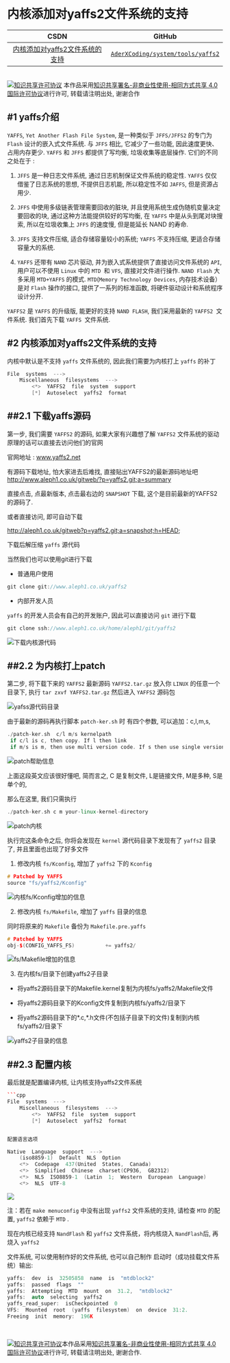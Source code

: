 内核添加对yaffs2文件系统的支持
=======

| CSDN | GitHub |
|:----:|:------:|
| [内核添加对yaffs2文件系统的支持](http://blog.csdn.net/gatieme/article/details/53157829) | [`AderXCoding/system/tools/yaffs2`](https://github.com/gatieme/AderXCoding/tree/master/system/tools/yaffs2) |


<br>
<a rel="license" href="http://creativecommons.org/licenses/by-nc-sa/4.0/"><img alt="知识共享许可协议" style="border-width:0" src="https://i.creativecommons.org/l/by-nc-sa/4.0/88x31.png" /></a>
本作品采用<a rel="license" href="http://creativecommons.org/licenses/by-nc-sa/4.0/">知识共享署名-非商业性使用-相同方式共享 4.0 国际许可协议</a>进行许可, 转载请注明出处, 谢谢合作
<br>


#1	yaffs介绍
-------


`YAFFS`,  `Yet Another Flash File System`, 是一种类似于 `JFFS/JFFS2` 的专门为 `Flash` 设计的嵌入式文件系统. 与 `JFFS` 相比, 它减少了一些功能, 因此速度更快、占用内存更少.  `YAFFS` 和 `JFFS` 都提供了写均衡, 垃圾收集等底层操作. 它们的不同之处在于 :

1.	`JFFS` 是一种日志文件系统, 通过日志机制保证文件系统的稳定性. `YAFFS` 仅仅借鉴了日志系统的思想, 不提供日志机能, 所以稳定性不如 `JAFFS`, 但是资源占用少.

2.	`JFFS` 中使用多级链表管理需要回收的脏块, 并且使用系统生成伪随机变量决定要回收的块, 通过这种方法能提供较好的写均衡, 在 `YAFFS` 中是从头到尾对块搜索, 所以在垃圾收集上 `JFFS` 的速度慢, 但是能延长 NAND 的寿命.

3.	`JFFS` 支持文件压缩, 适合存储容量较小的系统; `YAFFS` 不支持压缩, 更适合存储容量大的系统.

4.	`YAFFS` 还带有 `NAND` 芯片驱动, 并为嵌入式系统提供了直接访问文件系统的 `API`, 用户可以不使用 `Linux` 中的 `MTD `和 `VFS`, 直接对文件进行操作.  `NAND Flash` 大多采用 `MTD+YAFFS` 的模式.  `MTD`(`Memory Technology Devices`, 内存技术设备）是对 `Flash` 操作的接口, 提供了一系列的标准函数, 将硬件驱动设计和系统程序设计分开.

`YAFFS2` 是 `YAFFS` 的升级版, 能更好的支持 `NAND FLASH`, 我们采用最新的 `YAFFS2 `文件系统. 我们首先下载 `YAFFS `文件系统.

#2	内核添加对yaffs2文件系统的支持
-------


内核中默认是不支持 `yaffs` 文件系统的, 因此我们需要为内核打上 `yaffs` 的补丁

```cpp
File  systems  --->
	Miscellaneous  filesystems  --->
		<*>  YAFFS2  file  system  support
		[*]  Autoselect  yaffs2  format
```


##2.1	下载yaffs源码
-------

第一步, 我们需要 `YAFFS2` 的源码, 如果大家有兴趣想了解 `YAFFS2` 文件系统的驱动原理的话可以直接去访问他们的官网

官网地址 : www.yaffs2.net

有源码下载地址, 怕大家进去后难找, 直接贴出YAFFS2的最新源码地址吧 http://www.aleph1.co.uk/gitweb/?p=yaffs2.git;a=summary

直接点击, 点最新版本, 点击最右边的 `SNAPSHOT` 下载, 这个是目前最新的YAFFS2的源码了.

或者直接访问, 即可自动下载

http://aleph1.co.uk/gitweb?p=yaffs2.git;a=snapshot;h=HEAD;

下载后解压缩 `yaffs` 源代码

当然我们也可以使用git进行下载

*	普通用户使用

```cpp
git clone git://www.aleph1.co.uk/yaffs2
```

*	内部开发人员

`yaffs` 的开发人员会有自己的开发账户, 因此可以直接访问 `git` 进行下载

```cpp
git clone ssh://www.aleph1.co.uk/home/aleph1/git/yaffs2
```


![下载内核源代码](git-clone.png)

##2.2	为内核打上patch
-------

第二步, 将下载下来的 `YAFFS2` 最新源码 `YAFFS2.tar.gz` 放入你 `LINUX` 的任意一个目录下, 执行 `tar zxvf YAFFS2.tar.gz` 然后进入 `YAFFS2` 源码包

![yafss源代码目录](yaffs-directory.png)

由于最新的源码再执行脚本 `patch-ker.sh` 时 有四个参数, 可以追加：c,l,m,s,

```cpp
./patch-ker.sh  c/l m/s kernelpath
 if c/l is c, then copy. If l then link
 if m/s is m, then use multi version code. If s then use single version code
```

![patch帮助信息](patch-kernel-help.png)

上面这段英文应该很好懂吧, 简而言之, C 是复制文件, L是链接文件, M是多种, S是单个的,

那么在这里, 我们只需执行

```cpp
./patch-ker.sh c m your-linux-kernel-directory
```


![patch内核](patch-kernel.png)

执行完这条命令之后, 你将会发现在 `kernel` 源代码目录下发现有了 `yaffs2` 目录了, 并且里面也出现了好多文件

1.	修改内核 `fs/Kconfig`, 增加了 `yaffs2` 下的 `Kconfig`

```cpp
# Patched by YAFFS
source "fs/yaffs2/Kconfig"
```

![内核fs/Kconfig增加的信息](fs-kconfig.png)

2.	修改内核 `fs/Makefile`, 增加了 `yaffs` 目录的信息

同时将原来的 `Makefile` 备份为 `Makefile.pre.yaffs`

```cpp
# Patched by YAFFS
obj-$(CONFIG_YAFFS_FS)          += yaffs2/
```

![fs/Makefile增加的信息](fs-makefile.png)


3.	在内核fs/目录下创建yaffs2子目录

*	将yaffs2源码目录下的Makefile.kernel复制为内核fs/yaffs2/Makefile文件

*	将yaffs2源码目录下的Kconfig文件复制到内核fs/yaffs2/目录下

*	将yaffs2源码目录下的*.c,*.h文件(不包括子目录下的文件)复制到内核fs/yaffs2/目录下


![yaffs2子目录的信息](fs-yaffs2.png)

##2.3	配置内核
-------

最后就是配置编译内核, 让内核支持yaffs2文件系统


```cpp
```cpp
File  systems  --->
	Miscellaneous  filesystems  --->
		<*>  YAFFS2  file  system  support
		[*]  Autoselect  yaffs2  format


配置语言选项

Native  Language  support  --->
	(iso8859-1)  Default  NLS  Option
	<*>  Codepage  437(United  States,  Canada)
	<*>  Simplified  Chinese  charset(CP936,  GB2312)
	<*>  NLS  ISO8859-1  (Latin  1;  Western  European  Language)
	<*>  NLS  UTF-8
```

![](kernel-yaffs2.png)

注：若在 `make menuconfig` 中没有出现 `yaffs2` 文件系统的支持, 请检查 `MTD` 的配置, `yaffs2` 依赖于 `MTD` .


现在内核已经支持 `NandFlash` 和 `yaffs2` 文件系统，将内核烧入 `NandFlash`后, 再烧入 `yaffs2`

文件系统, 可以使用制作好的文件系统, 也可以自己制作
启动时（成功挂载文件系统）输出:

```cpp
yaffs:  dev  is  32505858  name  is  "mtdblock2"
yaffs:  passed  flags  ""
yaffs:  Attempting  MTD  mount  on  31.2,  "mtdblock2"
yaffs:  auto  selecting  yaffs2
yaffs_read_super:  isCheckpointed  0
VFS:  Mounted  root  (yaffs  filesystem)  on  device  31:2.
Freeing  init  memory:  196K
```

<br>

<a rel="license" href="http://creativecommons.org/licenses/by-nc-sa/4.0/"><img alt="知识共享许可协议" style="border-width:0" src="https://i.creativecommons.org/l/by-nc-sa/4.0/88x31.png" /></a>本作品采用<a rel="license" href="http://creativecommons.org/licenses/by-nc-sa/4.0/">知识共享署名-非商业性使用-相同方式共享 4.0 国际许可协议</a>进行许可, 转载请注明出处, 谢谢合作.
